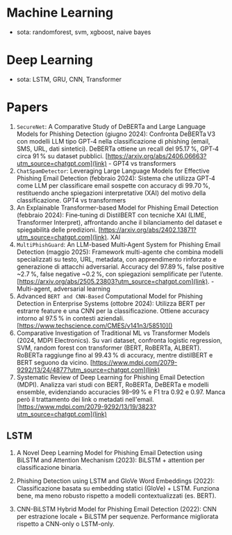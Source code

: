 # Machine Learning
- sota: randomforest, svm, xgboost, naive bayes

# Deep Learning
- sota: LSTM, GRU, CNN, Transformer

# Papers
1) `SecureNet`: A Comparative Study of DeBERTa and Large Language Models for Phishing Detection (giugno 2024): Confronta DeBERTa V3 con modelli LLM tipo GPT‑4 nella classificazione di phishing (email, SMS, URL, dati sintetici). DeBERTa ottiene un recall del 95.17 %, GPT‑4 circa 91 % su dataset pubblici. [https://arxiv.org/abs/2406.06663?utm_source=chatgpt.com](link) - GPT4 vs transformers
2) `ChatSpamDetector`: Leveraging Large Language Models for Effective Phishing Email Detection (febbraio 2024): Sistema che utilizza GPT‑4 come LLM per classificare email sospette con accuracy di 99.70 %, restituendo anche spiegazioni interpretative (XAI) del motivo della classificazione. GPT4 vs transformers
3) An Explainable Transformer-based Model for Phishing Email Detection (febbraio 2024): Fine‑tuning di DistilBERT con tecniche XAI (LIME, Transformer Interpret), affrontando anche il bilanciamento del dataset e spiegabilità delle predizioni. [https://arxiv.org/abs/2402.13871?utm_source=chatgpt.com](link). XAI
4) `MultiPhishGuard`: An LLM-based Multi‑Agent System for Phishing Email Detection (maggio 2025): Framework multi-agente che combina modelli specializzati su testo, URL, metadata, con apprendimento rinforzato e generazione di attacchi adversarial. Accuracy del 97.89 %, false positive ~2.7 %, false negative ~0.2 %, con spiegazioni semplificate per l’utente. [https://arxiv.org/abs/2505.23803?utm_source=chatgpt.com](link). - Multi-agent, adversarial learning
5) Advanced `BERT and CNN‑Based` Computational Model for Phishing Detection in Enterprise Systems (ottobre 2024): Utilizza BERT per estrarre feature e una CNN per la classificazione. Ottiene accuracy intorno al 97.5 % in contesti aziendali. [https://www.techscience.com/CMES/v141n3/58510]()
6) Comparative Investigation of Traditional ML vs Transformer Models (2024, MDPI Electronics). Su vari dataset, confronta logistic regression, SVM, random forest con transformer (BERT, RoBERTa, ALBERT). RoBERTa raggiunge fino al 99.43 % di accuracy, mentre distilBERT e BERT seguono da vicino. [https://www.mdpi.com/2079-9292/13/24/4877?utm_source=chatgpt.com](link)
7) Systematic Review of Deep Learning for Phishing Email Detection (MDPI). Analizza vari studi con BERT, RoBERTa, DeBERTa e modelli ensemble, evidenziando accuracies 98–99 % e F1 tra 0.92 e 0.97. Manca però il trattamento dei link o metadati nell'email. [https://www.mdpi.com/2079-9292/13/19/3823?utm_source=chatgpt.com](link)

## LSTM

1. A Novel Deep Learning Model for Phishing Email Detection using BiLSTM and Attention Mechanism (2023): BiLSTM + attention per classificazione binaria.

2. Phishing Detection using LSTM and GloVe Word Embeddings (2022): Classificazione basata su embedding statici (GloVe) + LSTM. Funziona bene, ma meno robusto rispetto a modelli contextualizzati (es. BERT).

3. CNN-BiLSTM Hybrid Model for Phishing Email Detection (2022): CNN per estrazione locale + BiLSTM per sequenze. Performance migliorata rispetto a CNN-only o LSTM-only.